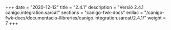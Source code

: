 +++
date        = "2020-12-12"
title       = "2.4.1"
description = "Versió 2.4.1 canigo.integration.sarcat"
sections    = "canigo-fwk-docs"
enllac		= "/canigo-fwk-docs/documentacio-llibreries/canigo.integration.sarcat/2.4.1/"
weight		= 7
+++
